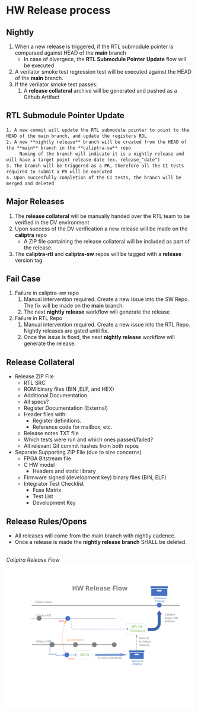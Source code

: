 # HW Release process

## Nightly

1. When a new release is triggered, if the RTL submodule pointer is comparaed against HEAD of the **main** branch
    - In case of divergece, the **RTL Submodule Pointer Update** flow will be executed
2. A verilator smoke test regression test will be executed against the HEAD of the **main** branch.
3. If the verilator smoke test passes:
    1. A **release collateral** archive will be generated and pushed as a Github Artifact

## RTL Submodule Pointer Update
    1. A new commit will update the RTL submodule pointer to point to the HEAD of the main branch, and update the registers RDL
    2. A new **nightly release** branch will be created from the HEAD of the **main** branch in the **caliptra-sw** repo
       - Naming of the branch will indicate it is a nightly release and will have a target point release date (ex. release_"date")
    3. The branch will be triggered as a PR, therefore all the CI tests required to submit a PR will be executed
    4. Upon succesfully completion of the CI tests, the branch will be merged and deleted

## Major Releases

1. The **release collateral** will be manually handed over the RTL team to be verified in the DV environment
2. Upon success of the DV verification a new release will be made on the **caliptra** repo
    -  A ZIP file containing the release collateral will be included as part of the release.
4. The **caliptra-rtl** and **caliptra-sw** repos will be tagged with a **release** version tag.

## Fail Case

1. Failure in caliptra-sw repo
    1. Manual intervention required. Create a new issue into the SW Repo. The fix will be made on the **main** branch.
    2. The next **nightly release** workflow will generate the release
2. Failure in RTL Repo
    1. Manual intervention required. Create a new issue into the RTL Repo. Nightly releases are gated until fix.
    2. Once the issue is fixed, the next **nightly release** workflow will generate the release.

## Release Collateral

- Release ZIP File
  - RTL SRC
  - ROM binary files (BIN ,ELF, and HEX)
  - Additional Documentation
  - All specs?
  - Register Documentation (External)
  - Header files with:
    - Register definitions.
    - Reference code for mailbox, etc.
  - Release notes TXT file
  - Which tests were run and which ones passed/failed?
  - All relevant Git commit hashes from both repos
- Separate Supporting ZIP File (due to size concerns)
  - FPGA Bitstream file
  - C HW model
    - Headers and static library
  - Firmware signed (development key) binary files (BIN, ELF)
  - Integrator Test Checklist
    - Fuse Matrix
    - Test List
    - Development Key

## Release Rules/Opens

- All releases will come from the main branch with nightly cadence.
- Once a release is made the **nightly release branch** SHALL be deleted.

<br> *Caliptra Release Flow*
![Caliptra Release Flow Chart](doc/images/Caliptra_release_flow.svg)
